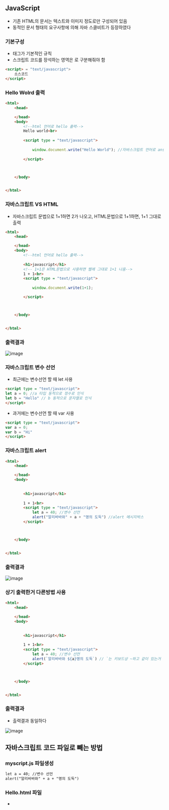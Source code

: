 ## JavaScript
- 기존 HTML의 문서는 텍스트와 이미지 정도로만 구성되어 있음
- 동적인 문서 형태의 요구사항에 의해 자바 스클비트가 등장하였다

### 기본구성
- <script></script> 태그가 기본적인 규칙
- 스크립트 코드를 장석하는 영역은 <script></script>로 구분해줘야 함

```html
<script> = "text/javascript">
    소스코드
</script>
```

### Hello Wolrd 출력
```html
<html>
    <head>

    </head>
    <body>
        <!--html 언어로 hello 출력-->
        Hello world<br>
      
        <script type = "text/javascript">
            
            window.document.write("Hello World"); //자바스크립트 언어로 answk 출력
            
        </script>



    </body>


</html>
```

### 자바스크립트 VS HTML
- 자바스크립트 문법으로 1+1하면 2가 나오고, HTML문법으로 1+1하면, 1+1 그대로 출력
 
```html
<html>
    <head>

    </head>
    <body>
        <!--html 언어로 hello 출력-->
        
        <h1>javascript</h1>
        <!-- 1+1은 HTML문법으로 사용하면 웹에 그대로 1+1 나옴-->
        1 + 1<br>
        <script type = "text/javascript">
            
            window.document.write(1+1); 

        </script>



    </body>


</html>
```

### 출력결과
![image](https://user-images.githubusercontent.com/82345970/164352853-6e02d4bd-4fc9-403b-8223-722460d1046d.png)

### 자바스크립트 변수 선언

- 최근에는 변수선언 할 때 let 사용
```html
<script type = "text/javascript">
let a = 0; //a 타입 동적으로 정수로 인식
let b = "Hello" // b 동적으로 문자열로 인식
</script>  
```

- 과거에는 변수선언 할 때 var 사용
```html
<script type = "text/javascript">
var a = 0;
var b = "Hi"
</script>  
```

### 자바스크립트 alert
```html
<html>
    <head>

    </head>
    <body>
        
        
        <h1>javascript</h1>
        
        1 + 1<br>
        <script type = "text/javascript">
            let a = 40; //변수 선언
            alert("알리바바와" + a + "명의 도둑") //alert 메시지박스 
        </script>



    </body>


</html>
```
### 출력결과
![image](https://user-images.githubusercontent.com/82345970/164353860-c4ef2d45-800c-40e8-967a-c659f2b7af4b.png)

### 상기 출력한거 다른방법 사용
```html
<html>
    <head>

    </head>
    <body>
        
        
        <h1>javascript</h1>
        
        1 + 1<br>
        <script type = "text/javascript">
            let a = 40; //변수 선언
            alert(`알리바바와 ${a}명의 도둑`) // `는 키보드상 ~하고 같이 있는거 `backtick이라고 함
        </script>



    </body>


</html>
```
### 출력결과
- 출력결과 동일하다
 
 ![image](https://user-images.githubusercontent.com/82345970/164355092-8d096056-a082-4ecd-aa3d-da9ae05f5c63.png)

## 자바스크립트 코드 파일로 빼는 방법

### myscript.js 파일생성

```html
let a = 40; //변수 선언
alert("알리바바와" + a + "명의 도둑") 
```
### Hello.html 파일
- <script type = "text/javascript" src = "myscript.js"> 
- 가독성 및 보안에 Good
    
```html
<html>
    <head>
        <meta charset="utf-8">
    </head>
    <body>
        
        
                  
        <script type = "text/javascript" src = "myscript.js"> //파일을 빼줌      
        </script>
    </body>
</html>
```

### 개발자모드(F12)활용
- 개발자모드 -> console 들어가면 자바스크립트 언어로 인식
- . 누르면 함수도 나옴

### 변수선언 예제
- 출력방법, 개행방법
    
```html
<html>
    <head>
        <meta charset="utf-8">
    </head>
    <body>        
        
                 
        <script type = "text/javascript">
            let name = "김 진";
            let age = "20";
            document.write("이름 : " +name + "<br>");  //개행하는법    
            document.write("나이 : " +age);  //출력하는법  

        </script>

    </body>


</html>
```
### 출력결과
    ![image](https://user-images.githubusercontent.com/82345970/164358917-69c2b6e3-24fb-4509-9d4f-70b85676330a.png)

    
### 자료형 예제
- 정수, 실수 사칙연산
    
```html
    <html>
    <head>
        <meta charset="utf-8">
    </head>
    <body>        
        
                
        <script type = "text/javascript">
            let a = 10;
            let b = 20;
            let c = 0.3;
            let d = 0.2;

            document.write(a + b + "<br>" );
            document.write(a - b + "<br>" );
            document.write(c * d + "<br>" );
            document.write(c / d + "<br>" );

        </script>

    </body>


</html>
```
    
### 출력결과
![image](https://user-images.githubusercontent.com/82345970/164358319-f5d611ad-60ac-46f9-b97a-084eb7cb9f30.png)
    
### 자료형 예제
- 문자열    

```html
    <html>
    <head>
        <meta charset="utf-8">
    </head>
    <body>        
        
                
        <script type = "text/javascript">
            let name = "JinKim"
            let address = "suwon"

            document.writeln("name : " +name + "<br>");
            document.writeln("address : " +address);
        </script>

    </body>


</html>
```
### 자료형 예제
- boolean
    
```html
    <html>
    <head>
        <meta charset="utf-8">
    </head>
    <body>        
        
                 
        <script type = "text/javascript">
            let single = false;
            let male = true;

            document.write("single : " +single + "<br>");
            document.write("male : " +male);
        </script>

    </body>


</html>
```
### 출력결과
![image](https://user-images.githubusercontent.com/82345970/164359249-324f1772-6478-48da-a9c7-79bf6c596360.png)

### 자료형 예제
- Null 형    

```html
    <html>
    <head>
        <meta charset="utf-8">
    </head>
    <body>        
        
                 
        <script type = "text/javascript">
            let a = null;
            document.write("문자형 : " +(a) + "<br>");
            document.write("숫자형 : " +(7 + a) + "<br>");
        </script>

    </body>


</html>
```
### 출력결과    
- 문자형, 숫자형일때 출력결과 비교    
- 문자형일때 null로 인식, 숫자형일때는 0으로 인식
    
![image](https://user-images.githubusercontent.com/82345970/164359708-2e6d7530-5a0b-4580-8a08-dd3be73f0c86.png)


### 조건문(if) 

```html
<html>
    <head>
        <meta charset="utf-8">
    </head>
    <body>        
        
                 
        <script type = "text/javascript">
            
            let a = prompt("input","0"); //0자리에는 디폴트값 적어주기

            if(a > 0)
            {
                document.write("a는 0보다 크다" + "<br>");
            }
            else
            {
                document.write("a는 0보다 같거나 작다" + "<br>");
            }

        </script>

    </body>


</html>
```
    
### 입력함수
```html
let a =prompt("input","0") // input자리 -> 문장, 0자리 -> 디폴트값 설정
```
### 출력결과
![image](https://user-images.githubusercontent.com/82345970/164362432-27b2fc9d-50eb-412a-87f4-54399e25a647.png)
    
### 조건문(if ~ else if)
```html
<html>
    <head>
        <meta charset="utf-8">
    </head>
    <body>        
        
                 
        <script type = "text/javascript">
            
            let a = prompt("점수입력","0");

            if(a >=90 && a <= 100)
            {
                document.write("A입니다")
            }
            else if(a >=80 && a <=89)
            {
                document.write("B입니다")
            }
            else if(a >=70 && a <=79)
            {
                document.write("C입니다")
            }
            else if(a >=60 &0& a <=69)
            {
                document.write("D입니다")
            }
            else if(a >=0 &0& a <=59)
            {
                document.write("F입니다")
            }                          
            else
            {
                document.write("범위 벗어났습니다")
            }
        </script>

    </body>


</html>
```
### CSS 선택자 접근
- 단일 요소 접근 : (#id);
- 복수 요소 접근 : (.class-name);
            
### 조건문 예제
- CSS 선택자 접근 활용
- 토글(스위치)로 사용한 배경색 변경
```html
<html>
    <head>
        <meta charset="utf-8">
    </head>
    <body>
        
        
        <h1>배경색으로 변경합니다.</h1>
        <!--onclick 이벤트 처리기-->
        <input type = "button" value = "red" id = "bgc" onclick="
            if(document.querySelector('#bgc').value == 'red') // = button을 가리킴
            {
                //button을 클릭했을 때 red라고 써있으면 백그라운드컬러 blue로
                document.querySelector('body').style.backgroundColor = 'blue';
                document.querySelector('body').style.color = 'white';
                document.querySelector('#bgc').value = 'blue'
            }
            else
            {
                document.querySelector('body').style.backgroundColor = 'red';
                document.querySelector('body').style.color = 'white';
                document.querySelector('#bgc').value = 'red'
            }
        ">    
    </body>


</html>
```
### 출력결과
- 버튼 클릭시 배경색 변경
   
![image](https://user-images.githubusercontent.com/82345970/164371763-5cb1c3d7-90b2-4f85-85f3-316fc7ce6c4a.png)


### switch ~ case 문
```html
<html>
    <head>
        <meta charset="utf-8">
    </head>
    <body>
        
        
        <h1>javascript</h1>           
        <script type = "text/javascript">      
        let shorcut = prompt("단축키","0");

        switch(Number(shorcut)) //강제 형변환 해줌 parseInt함수도 가능
        {
            case 1:
                //전화걸기 모듈
                document.write("엄마 : 010-1234-1111")
            break;

            case 2:
                
                document.write("아빠 : 010-3465-1111")
            break;

            case 3:
                
                document.write("친구 : 010-1453-1111")
            break;
            default:
            document.write("해당 단축키가 없습니다")
            break;
        }

        </script>

    </body>


</html>
```

            
### while문
```html
            
<html>
    <head>
        <meta charset="utf-8">
    </head>
    <body>
        
        
        <h1>javascript</h1>           
        <script type = "text/javascript">      

            let i = 0;
            while(i < 5)
            {
                document.write((i+1) + ". javascript<br>");
                i++;
            }
        </script>

    </body>


</html>
```
    
### do ~ while문
```html
<html>
    <head>
        <meta charset="utf-8">
    </head>
    <body>
        
        
        <h1>javascript</h1>           
        <script type = "text/javascript">      

            let i = 0;
            
            do{
                document.write((i+1) + ". javascript<br>");
                i++;
            }while(i < 5)
        </script>

    </body>


</html>
```
    
### for문

```html
    
<html>
    <head>
        <meta charset="utf-8">
    </head>
    <body>
        
        
        <h1>javascript</h1>           
        <script type = "text/javascript">      

            for(let i = 0; i < 5;i++)
            {
                document.write((i+1) + ".java<br>");
            }
            
        </script>

    </body>


</html>
```
    
### 배열    
```html
<html>
    <head>
        <meta charset="utf-8">
    </head>
    <body>
        
        
        <h1>Array</h1>           
        <script type = "text/javascript">
            var arr = ["자바스크립트","파이썬","Nodejs"]; 
        document.write((arr[0]) + "<br>");
        document.write((arr[1]) + "<br>");
        document.write((arr[2]) + "<br>");
         </script>      

    </body>


</html>
```

    
### 배열응용(동적배열)
- push()함수로 배열요소, 동적으로 할당(추가)    

```html
    
<html>
    <head>
        <meta charset="utf-8">
    </head>
    <body>
        
        
        <h1>Array</h1>           
        <script type = "text/javascript">
            let arr = ["자바스크립트","파이썬","Nodejs"]; 
        document.write((arr[0]) + "<br>");
        document.write((arr[1]) + "<br>");
        document.write((arr[2]) + "<br>");
        document.write(arr.length);
         </script>      
        <h1>Add</h1>
        <script type = "text/javascript">
            arr.push('리액트'); //push함수로 리액트 추가
            arr.push('C#.NET');
            document.write((arr[3]) + "<br>");
            document.write((arr[4]) + "<br>");
        </script>
        <h1>Count</h1>
        <script>
            for(let i = 0; i < arr.length; i++)
            {
                document.write('<li>' + arr[i] + '</li>');
            }
        </script>
    </body>


</html>











      

        </script>

    </body>


</html>
```




















    
    









            








            
            







                
            
            
    
    
    


















    
    
    





















































